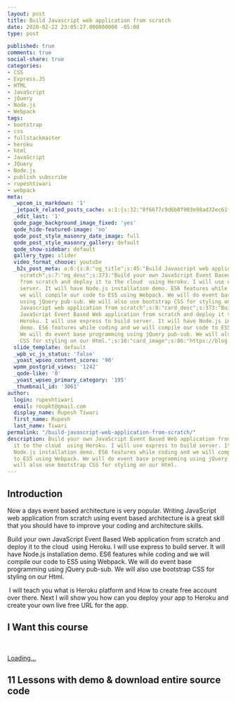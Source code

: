 ```yaml
---
layout: post
title: Build Javascript web application from scratch
date: 2020-02-22 23:05:27.000000000 -05:00
type: post

published: true
comments: true
social-share: true
categories:
- CSS
- Express.JS
- HTML
- JavaScript
- jQuery
- Node.js
- Webpack
tags:
- bootstrap
- css
- fullstackmaster
- heroku
- html
- JavaScript
- JQuery
- Node.js
- publish subscribe
- rupeshtiwari
- webpack
meta:
  _wpcom_is_markdown: '1'
  _jetpack_related_posts_cache: a:1:{s:32:"8f6677c9d6b0f903e98ad32ec61f8deb";a:2:{s:7:"expires";i:1594764271;s:7:"payload";a:3:{i:0;a:1:{s:2:"id";i:2254;}i:1;a:1:{s:2:"id";i:3465;}i:2;a:1:{s:2:"id";i:2881;}}}}
  _edit_last: '1'
  qode_page_background_image_fixed: 'yes'
  qode_hide-featured-image: 'no'
  qode_post_style_masonry_date_image: full
  qode_post_style_masonry_gallery: default
  qode_show-sidebar: default
  gallery_type: slider
  video_format_choose: youtube
  _b2s_post_meta: a:6:{s:8:"og_title";s:45:"Build Javascript web application from
    scratch";s:7:"og_desc";s:373:"Build your own JavaScript Event Based Web application
    from scratch and deploy it to the cloud  using Heroku. I will use express to build
    server. It will have Node.js installation demo. ES6 features while coding and
    we will compile our code to ES5 using Webpack. We will do event base programming
    using jQuery pub-sub. We will also use bootstrap CSS for styling on our Html.";s:8:"og_image";s:86:"https://blog.rupeshtiwari.com/wp-content/uploads/2020/02/build-js-app-from-scratch.png";s:10:"card_title";s:45:"Build
    Javascript web application from scratch";s:9:"card_desc";s:373:"Build your own
    JavaScript Event Based Web application from scratch and deploy it to the cloud  using
    Heroku. I will use express to build server. It will have Node.js installation
    demo. ES6 features while coding and we will compile our code to ES5 using Webpack.
    We will do event base programming using jQuery pub-sub. We will also use bootstrap
    CSS for styling on our Html.";s:10:"card_image";s:86:"https://blog.rupeshtiwari.com/wp-content/uploads/2020/02/build-js-app-from-scratch.png";}
  slide_template: default
  _wpb_vc_js_status: 'false'
  _yoast_wpseo_content_score: '90'
  wpmm_postgrid_views: '1242'
  _qode-like: '0'
  _yoast_wpseo_primary_category: '195'
  _thumbnail_id: '3061'
author:
  login: rupeshtiwari
  email: roopkt@gmail.com
  display_name: Rupesh Tiwari
  first_name: Rupesh
  last_name: Tiwari
permalink: "/build-javascript-web-application-from-scratch/"
description: Build your own JavaScript Event Based Web application from scratch and deploy
  it to the cloud  using Heroku. I will use express to build server. It will have
  Node.js installation demo. ES6 features while coding and we will compile our code
  to ES5 using Webpack. We will do event base programming using jQuery pub-sub. We
  will also use bootstrap CSS for styling on our Html.
---
```

<p><!-- wp:heading --></p>
<h2>Introduction</h2>
<p><!-- /wp:heading --></p>
<p><!-- wp:paragraph --></p>
<p>Now a days event based architecture is very popular. Writing JavaScript web application from scratch using event based architecture is a great skill that you should have to improve your coding and architecture skills. </p>
<p><!-- /wp:paragraph --></p>
<p><!-- wp:paragraph --></p>
<p>Build your own JavaScript Event Based Web application from scratch and deploy it to the cloud &nbsp;using Heroku. I will use express to build server. It will have Node.js installation demo. ES6 features while coding and we will compile our code to ES5 using Webpack. We will do event base programming using jQuery pub-sub. We will also use bootstrap CSS for styling on our Html.</p>
<p><!-- /wp:paragraph --></p>
<p><!-- wp:paragraph --></p>
<p>&nbsp;I will teach you what is Heroku platform and How to create free account over there. Next I will show you how can you deploy your app to Heroku and create your own live free URL for the app.&nbsp;</p>
<p><!-- /wp:paragraph --></p>
<p><!-- wp:heading --></p>
<h2>I Want this course</h2>
<p><!-- /wp:heading --></p>
<p><!-- wp:html --><br />
<script src="https://gumroad.com/js/gumroad-embed.js"></script></p>
<div class="gumroad-product-embed" data-gumroad-product-id="rxCXu"><a href="https://gumroad.com/l/rxCXu">Loading...</a></div>
<p><!-- /wp:html --></p>
<p><!-- wp:paragraph --></p>
<p><!-- /wp:paragraph --></p>
<p><!-- wp:heading --></p>
<h2>11 Lessons with demo &amp; download entire source code</h2>
<p><!-- /wp:heading --></p>
<p><!-- wp:image {"id":3050,"sizeSlug":"large"} --></p>
<figure class="wp-block-image size-large"><img src="{{ site.baseurl }}/assets/2020/02/image.png?fit=661%2C1024&amp;ssl=1" alt="" class="wp-image-3050" /></figure>
<p><!-- /wp:image --></p>
